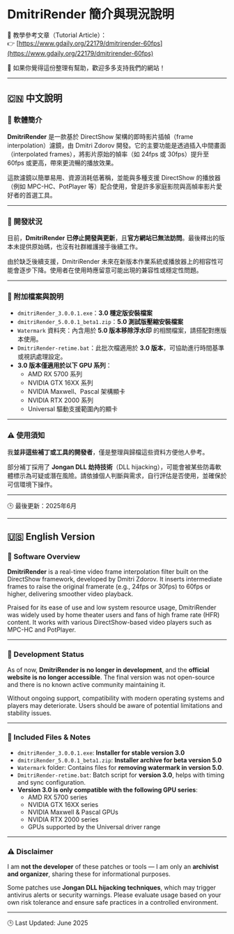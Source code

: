 # DmitriRender 簡介與現況說明

📘 教學參考文章（Tutorial Article）：  
👉 [https://www.gdaily.org/22179/dmitrirender-60fps](https://www.gdaily.org/22179/dmitrirender-60fps)

🙏 如果你覺得這份整理有幫助，歡迎多多支持我們的網站！  


---

## 🇨🇳 中文說明

### 🔹 軟體簡介

**DmitriRender** 是一款基於 DirectShow 架構的即時影片插幀（frame interpolation）濾鏡，由 Dmitri Zdorov 開發。它的主要功能是透過插入中間畫面（interpolated frames），將影片原始的幀率（如 24fps 或 30fps）提升至 60fps 或更高，帶來更流暢的播放效果。

這款濾鏡以簡單易用、資源消耗低著稱，並能與多種支援 DirectShow 的播放器（例如 MPC-HC、PotPlayer 等）配合使用，曾是許多家庭影院與高幀率影片愛好者的首選工具。

---

### 🔹 開發狀況

目前，**DmitriRender 已停止開發與更新**，且**官方網站已無法訪問**。最後釋出的版本未提供原始碼，也沒有社群維護接手後續工作。

由於缺乏後續支援，DmitriRender 未來在新版本作業系統或播放器上的相容性可能會逐步下降。使用者在使用時應留意可能出現的兼容性或穩定性問題。

---

### 🔹 附加檔案與說明

- `dmitriRender_3.0.0.1.exe`：**3.0 穩定版安裝檔案**
- `dmitriRender_5.0.0.1_beta1.zip`：**5.0 測試版壓縮安裝檔案**
- `Watermark` 資料夾：內含用於 **5.0 版本移除浮水印** 的相關檔案，請搭配對應版本使用。
- `DmitriRender-retime.bat`：此批次檔適用於 **3.0 版本**，可協助進行時間基準或視訊處理設定。
- **3.0 版本僅適用於以下 GPU 系列**：
  - AMD RX 5700 系列
  - NVIDIA GTX 16XX 系列
  - NVIDIA Maxwell、Pascal 架構顯卡
  - NVIDIA RTX 2000 系列
  - Universal 驅動支援範圍內的顯卡

---

### ⚠️ 使用須知

我**並非這些補丁或工具的開發者**，僅是整理與歸檔這些資料方便他人參考。

部分補丁採用了 **Jongan DLL 劫持技術**（DLL hijacking），可能會被某些防毒軟體標示為可疑或潛在風險。請依據個人判斷與需求，自行評估是否使用，並確保於可信環境下操作。

---

🕒 最後更新：2025年6月

---

## 🇺🇸 English Version

### 🔹 Software Overview

**DmitriRender** is a real-time video frame interpolation filter built on the DirectShow framework, developed by Dmitri Zdorov. It inserts intermediate frames to raise the original framerate (e.g., 24fps or 30fps) to 60fps or higher, delivering smoother video playback.

Praised for its ease of use and low system resource usage, DmitriRender was widely used by home theater users and fans of high frame rate (HFR) content. It works with various DirectShow-based video players such as MPC-HC and PotPlayer.

---

### 🔹 Development Status

As of now, **DmitriRender is no longer in development**, and the **official website is no longer accessible**. The final version was not open-source and there is no known active community maintaining it.

Without ongoing support, compatibility with modern operating systems and players may deteriorate. Users should be aware of potential limitations and stability issues.

---

### 🔹 Included Files & Notes

- `dmitriRender_3.0.0.1.exe`: **Installer for stable version 3.0**
- `dmitriRender_5.0.0.1_beta1.zip`: **Installer archive for beta version 5.0**
- `Watermark` folder: Contains files for **removing watermark in version 5.0**.
- `DmitriRender-retime.bat`: Batch script for **version 3.0**, helps with timing and sync configuration.
- **Version 3.0 is only compatible with the following GPU series**:
  - AMD RX 5700 series
  - NVIDIA GTX 16XX series
  - NVIDIA Maxwell & Pascal GPUs
  - NVIDIA RTX 2000 series
  - GPUs supported by the Universal driver range

---

### ⚠️ Disclaimer

I am **not the developer** of these patches or tools — I am only an **archivist and organizer**, sharing these for informational purposes.

Some patches use **Jongan DLL hijacking techniques**, which may trigger antivirus alerts or security warnings. Please evaluate usage based on your own risk tolerance and ensure safe practices in a controlled environment.

---

🕒 Last Updated: June 2025
